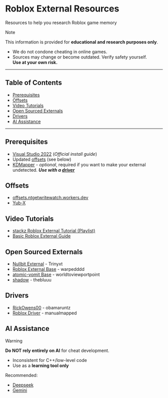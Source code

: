 # Roblox External Resources  
Resources to help you research Roblox game memory  

> [!NOTE]  
> This information is provided for **educational and research purposes only**.  
> - We do not condone cheating in online games.  
> - Sources may change or become outdated. Verify safety yourself.  
> **Use at your own risk.**  

---

## Table of Contents  
- [Prerequisites](#prerequisites)  
- [Offsets](#offsets)
- [Video Tutorials](#video-tutorials)  
- [Open Sourced Externals](#open-sourced-externals)
- [Drivers](#drivers)
- [AI Assistance](#ai-assistance)  

---

## Prerequisites  
- [Visual Studio 2022](https://learn.microsoft.com/en-us/cpp/build/vscpp-step-0-installation?view=msvc-170) (*Official install guide*)  
- Updated [offsets](#offsets) (see below)  
- [KDMapper](https://github.com/TheCruZ/kdmapper) - *optional*, required if you want to make your external undetected. ***Use with a [driver](#drivers)***
  
## Offsets  
- [offsets.ntgetwritewatch.workers.dev](https://offsets.ntgetwritewatch.workers.dev/offsets.hpp)  
- [Yub-X](https://yub-x.com/hyperion#external)  

## Video Tutorials  
- [stackz Roblox External Tutorial (Playlist)](https://www.youtube.com/playlist?list=PLDs7kfJ0V0XIJcMKfHARlsdk06aScgJ83)  
- [Basic Roblox External Guide](https://www.youtube.com/watch?v=6eUJ_hrvOM4)  

## Open Sourced Externals  
- [Nullbit External](https://github.com/Trinyxt/nullbit-external) - Trinyxt  
- [Roblox External Base](https://github.com/warpedddd/Roblox-External-Base) - warpedddd  
- [atomic-vomit Base](https://github.com/worldtoviewportpoint/atomic-vomit-Roblox-Base) - worldtoviewportpoint  
- [shadow](https://github.com/thebluuu/shadow) - thebluuu
  
## Drivers   
- [RickOwens00](https://github.com/obamaruntz/RickOwens00/releases) - obamaruntz
- [Roblox Driver](https://github.com/manualmapped/roblox-driver) - manualmapped

## AI Assistance  
> [!WARNING]  
> **Do NOT rely entirely on AI** for cheat development.  
> - Inconsistent for C++/low-level code  
> - Use as a **learning tool only**  
>  
> Recommended:  
> - [Deepseek](https://chat.deepseek.com)  
> - [Gemini](https://gemini.google.com)  
